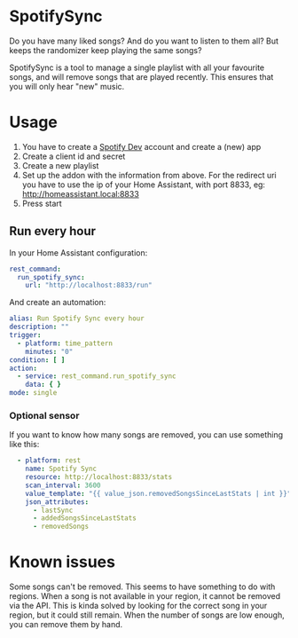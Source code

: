 # SpotifySync

Do you have many liked songs? And do you want to listen to them all? But keeps the randomizer keep playing the same songs?

SpotifySync is a tool to manage a single playlist with all your favourite songs, and will remove songs that are played recently. This
ensures that you will only hear "new" music.

# Usage

1. You have to create a [Spotify Dev](https://developer.spotify.com/dashboard/applications) account and create a (new) app
2. Create a client id and secret
3. Create a new playlist
4. Set up the addon with the information from above. For the redirect uri you have to use the ip of your Home Assistant, with port 8833,
   eg: http://homeassistant.local:8833
5. Press start

## Run every hour

In your Home Assistant configuration:

```yaml
rest_command:
  run_spotify_sync:
    url: "http://localhost:8833/run"
```

And create an automation:

```yaml
alias: Run Spotify Sync every hour
description: ""
trigger:
  - platform: time_pattern
    minutes: "0"
condition: [ ]
action:
  - service: rest_command.run_spotify_sync
    data: { }
mode: single
```

### Optional sensor
If you want to know how many songs are removed, you can use something like this:
```yaml
  - platform: rest
    name: Spotify Sync
    resource: http://localhost:8833/stats
    scan_interval: 3600
    value_template: "{{ value_json.removedSongsSinceLastStats | int }}"
    json_attributes:
      - lastSync
      - addedSongsSinceLastStats
      - removedSongs
```

# Known issues
Some songs can't be removed. This seems to have something to do with regions. When a song is not available in your region, it cannot be
removed via the API. This is kinda solved by looking for the correct song in your region, but it could still remain. When the number of
songs are low enough, you can remove them by hand.
